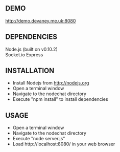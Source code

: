 DEMO
--------------

http://demo.devaney.me.uk:8080

DEPENDENCIES
--------------

Node.js (built on v0.10.2)  
Socket.io
Express

INSTALLATION
--------------

* Install Nodejs from http://nodejs.org
* Open a terminal window
* Navigate to the nodechat directory
* Execute "npm install" to install dependencies

USAGE
--------------

* Open a terminal window
* Navigate to the nodechat directory
* Execute "node server.js"
* Load http://localhost:8080/ in your web browser